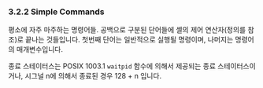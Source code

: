 ### 3.2.2 Simple Commands

평소에 자주 마주하는 명령어들. 공백으로 구분된 단어들에 셸의 제어 연산자(정의를 참조)로 끝나는 것들입니다. 첫번째 단어는 일반적으로 실행될 명령이며, 나머지는 명령어의 매개변수입니다.

종료 스테이터스는 POSIX 1003.1 `waitpid` 함수에 의해서 제공되는 종료 스테이터스이거나, 시그널 n에 의해서 종료된 경우 128 + n 입니다.
